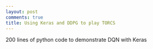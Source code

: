 ```yaml
---
layout: post
comments: true
title: Using Keras and DDPG to play TORCS
---
```


200 lines of python code to demonstrate DQN with Keras
